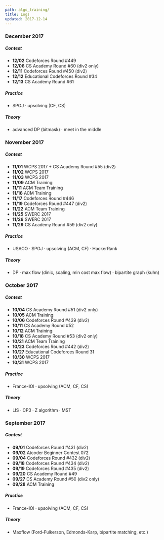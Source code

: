```yaml
---
path: algo_training/
title: Logs
updated: 2017-12-14
---
```


### December 2017

##### Contest

- **12/02** Codeforces Round #449
- **12/06** CS Academy Round #60 (div2 only)
- **12/11** Codeforces Round #450 (div2)
- **12/12** Educational Codeforces Round #34
- **12/13** CS Academy Round #61

##### Practice

- SPOJ · upsolving (CF, CS)

##### Theory

- advanced DP (bitmask) · meet in the middle

### November 2017

##### Contest

- **11/01** WCPS 2017 + CS Academy Round #55 (div2)
- **11/02** WCPS 2017
- **11/03** WCPS 2017
- **11/09** ACM Training
- **11/11** ACM Team Training
- **11/16** ACM Training
- **11/17** Codeforces Round #446
- **11/19** Codeforces Round #447 (div2)
- **11/22** ACM Team Training
- **11/25** SWERC 2017
- **11/26** SWERC 2017
- **11/29** CS Academy Round #59 (div2 only)

##### Practice

- USACO · SPOJ · upsolving (ACM, CF) · HackerRank

##### Theory

- DP · max flow (dinic, scaling, min cost max flow) · bipartite graph (kuhn)

### October 2017

##### Contest

- **10/04** CS Academy Round #51 (div2 only)
- **10/05** ACM Training
- **10/06** Codeforces Round #439 (div2)
- **10/11** CS Academy Round #52
- **10/12** ACM Training
- **10/18** CS Academy Round #53 (div2 only)
- **10/21** ACM Team Training
- **10/23** Codeforces Round #442 (div2)
- **10/27** Educational Codeforces Round 31
- **10/30** WCPS 2017
- **10/31** WCPS 2017

##### Practice

- France-IOI · upsolving (ACM, CF, CS)

##### Theory

- LIS · CP3 · Z algorithm · MST

### September 2017

##### Contest

- **09/01** Codeforces Round #431 (div2)
- **09/02** Atcoder Beginner Contest 072
- **09/04** Codeforces Round #432 (div2)
- **09/18** Codeforces Round #434 (div2)
- **09/19** Codeforces Round #435 (div2)
- **09/20** CS Academy Round #49
- **09/27** CS Academy Round #50 (div2 only)
- **09/28** ACM Training

##### Practice

- France-IOI · upsolving (ACM, CF, CS)

##### Theory

- Maxflow (Ford-Fulkerson, Edmonds-Karp, bipartite matching, etc.)
